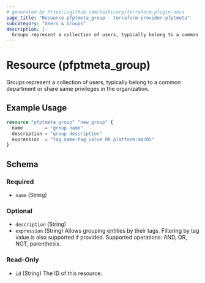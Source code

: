 ```yaml
---
# generated by https://github.com/hashicorp/terraform-plugin-docs
page_title: "Resource pfptmeta_group - terraform-provider-pfptmeta"
subcategory: "Users & Groups"
description: |-
  Groups represent a collection of users, typically belong to a common department or share same privileges in the organization.
---
```


# Resource (pfptmeta_group)

Groups represent a collection of users, typically belong to a common department or share same privileges in the organization.

## Example Usage

```terraform
resource "pfptmeta_group" "new_group" {
  name        = "group name"
  description = "group description"
  expression  = "tag_name:tag_value OR platform:macOS"
}
```

<!-- schema generated by tfplugindocs -->
## Schema

### Required

- `name` (String)

### Optional

- `description` (String)
- `expression` (String) Allows grouping entities by their tags. Filtering by tag value is also supported if provided. Supported operations: AND, OR, NOT, parenthesis.

### Read-Only

- `id` (String) The ID of this resource.
